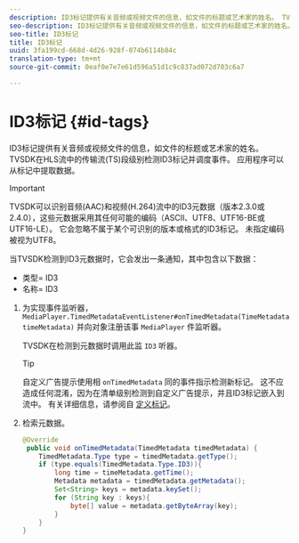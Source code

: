 ```yaml
---
description: ID3标记提供有关音频或视频文件的信息，如文件的标题或艺术家的姓名。 TVSDK在HLS流中的传输流(TS)段级别检测ID3标记并调度事件。 应用程序可以从标记中提取数据。
seo-description: ID3标记提供有关音频或视频文件的信息，如文件的标题或艺术家的姓名。 TVSDK在HLS流中的传输流(TS)段级别检测ID3标记并调度事件。 应用程序可以从标记中提取数据。
seo-title: ID3标记
title: ID3标记
uuid: 3fa199cd-668d-4d26-928f-074b6114b84c
translation-type: tm+mt
source-git-commit: 0eaf0e7e7e61d596a51d1c9c837ad072d703c6a7

---
```



# ID3标记 {#id-tags}

ID3标记提供有关音频或视频文件的信息，如文件的标题或艺术家的姓名。 TVSDK在HLS流中的传输流(TS)段级别检测ID3标记并调度事件。 应用程序可以从标记中提取数据。

>[!IMPORTANT]
>
>TVSDK可以识别音频(AAC)和视频(H.264)流中的ID3元数据（版本2.3.0或2.4.0），这些元数据采用其任何可能的编码（ASCII、UTF8、UTF16-BE或UTF16-LE）。 它会忽略不属于某个可识别的版本或格式的ID3标记。 未指定编码被视为UTF8。

当TVSDK检测到ID3元数据时，它会发出一条通知，其中包含以下数据：

* 类型= ID3
* 名称= ID3

1. 为实现事件监听器， `MediaPlayer.TimedMetadataEventListener#onTimedMetadata(TimeMetadata timeMetadata)` 并向对象注册该事 `MediaPlayer` 件监听器。

   TVSDK在检测到元数据时调用此监 `ID3` 听器。

   >[!TIP]
   >
   >自定义广告提示使用相 `onTimedMetadata` 同的事件指示检测新标记。 这不应造成任何混淆，因为在清单级别检测到自定义广告提示，并且ID3标记嵌入到流中。 有关详细信息，请参阅自 [定义标记](../../tvsdk-2.7-for-android/ad-insertion/custom-tags-configure/c-psdk-android-2.7-custom-tags-configure.md)。


1. 检索元数据。

   ```java
   @Override 
    public void onTimedMetadata(TimedMetadata timedMetadata) { 
       TimedMetadata.Type type = timedMetadata.getType(); 
       if (type.equals(TimedMetadata.Type.ID3)){ 
           long time = timeMetadata.getTime(); 
           Metadata metadata = timedMetadata.getMetadata(); 
           Set<String> keys = metadata.keySet(); 
           for (String key : keys){ 
               byte[] value = metadata.getByteArray(key); 
           } 
       } 
   }
   ```

